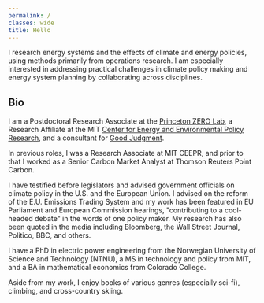```yaml
---
permalink: /
classes: wide
title: Hello
---
```

I research energy systems and the effects of climate and energy policies, using methods primarily from operations research. I am especially interested in addressing practical challenges in climate policy making and energy system planning by collaborating across disciplines. 

## Bio

I am a Postdoctoral Research Associate at the [Princeton ZERO Lab](https://zero.lab.princeton.edu), a Research Affiliate at the MIT [Center for Energy and Environmental Policy Research](https://ceepr.mit.edu/people/dimanchev-emil/), and a consultant for [Good Judgment](https://goodjudgment.com). 

In previous roles, I was a Research Associate at MIT CEEPR, and prior to that I worked as a Senior Carbon Market Analyst at Thomson Reuters Point Carbon.

I have testified before legislators and advised government officials on climate policy in the U.S. and the European Union. I advised on the reform of the E.U. Emissions Trading System and my work has been featured in EU Parliament and European Commission hearings, "contributing to a cool-headed debate" in the words of one policy maker. My research has also been quoted in the media including Bloomberg, the Wall Street Journal, Politico, BBC, and others.

I have a PhD in electric power engineering from the Norwegian University of Science and Technology (NTNU), a MS in technology and policy from MIT, and a BA in mathematical economics from Colorado College.

Aside from my work, I enjoy books of various genres (especially sci-fi), climbing, and cross-country skiing. 

